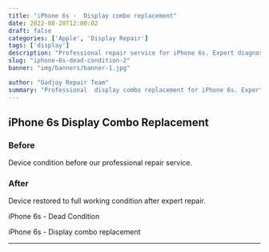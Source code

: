 ```yaml
---
title: "iPhone 6s -  Display combo replacement"
date: 2022-08-20T12:00:02
draft: false
categories: ['Apple', 'Display Repair']
tags: ['display']
description: "Professional repair service for iPhone 6s. Expert diagnosis and quality repairs in Bangalore."
slug: "iphone-6s-dead-condition-2"
banner: "img/banners/banner-1.jpg"

author: "Gadjoy Repair Team"
summary: "Professional  display combo replacement for iPhone 6s. Expert technicians, quality parts, warranty included."
---
```


## iPhone 6s  Display Combo Replacement

### Before

Device condition before our professional repair service.

### After

Device restored to full working condition after expert repair.

iPhone 6s - Dead Condition

iPhone 6s - Display combo replacement

---